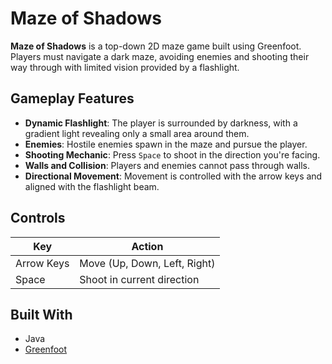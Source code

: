 # Maze of Shadows

**Maze of Shadows** is a top-down 2D maze game built using Greenfoot. Players must navigate a dark maze, avoiding enemies and shooting their way through with limited vision provided by a flashlight.

## Gameplay Features

- **Dynamic Flashlight**: The player is surrounded by darkness, with a gradient light revealing only a small area around them.
- **Enemies**: Hostile enemies spawn in the maze and pursue the player.
- **Shooting Mechanic**: Press `Space` to shoot in the direction you're facing.
- **Walls and Collision**: Players and enemies cannot pass through walls.
- **Directional Movement**: Movement is controlled with the arrow keys and aligned with the flashlight beam.

## Controls

| Key       | Action                |
|-----------|------------------------|
| Arrow Keys | Move (Up, Down, Left, Right) |
| Space      | Shoot in current direction   |

##  Built With

- Java
- [Greenfoot](https://www.greenfoot.org) 
